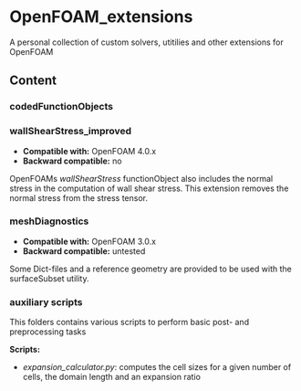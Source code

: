 # OpenFOAM_extensions
A personal collection of custom solvers, utitilies and other extensions for OpenFOAM

## Content

### codedFunctionObjects
### wallShearStress_improved
* **Compatible with:** OpenFOAM 4.0.x
* **Backward compatible:** no

OpenFOAMs *wallShearStress* functionObject also includes the normal stress in the computation of wall shear stress. This extension removes the normal stress from the stress tensor.

### meshDiagnostics
* **Compatible with:** OpenFOAM 3.0.x
* **Backward compatible:** untested

Some Dict-files and a reference geometry are provided to be used with the surfaceSubset utility.

### auxiliary scripts
This folders contains various scripts to perform basic post- and preprocessing tasks

**Scripts:**
- *expansion_calculator.py*: computes the cell sizes for a given number of cells, the domain length and an expansion ratio


